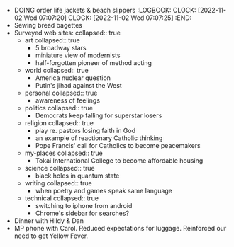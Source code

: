 - DOING order life jackets & beach slippers
  :LOGBOOK:
  CLOCK: [2022-11-02 Wed 07:07:20]
  CLOCK: [2022-11-02 Wed 07:07:25]
  :END:
- Sewing bread bagettes
- Surveyed web sites:
  collapsed:: true
	- art
	  collapsed:: true
		- 5 broadway stars
		- miniature view of modernists
		- half-forgotten pioneer of method acting
	- world
	  collapsed:: true
		- America nuclear question
		- Putin's jihad against the West
	- personal
	  collapsed:: true
		- awareness of feelings
	- politics
	  collapsed:: true
		- Democrats keep falling for superstar losers
	- religion
	  collapsed:: true
		- play re. pastors losing faith in God
		- an example of reactionary Catholic thinking
		- Pope Francis' call for Catholics to become peacemakers
	- my-places
	  collapsed:: true
		- Tokai International College to become affordable housing
	- science
	  collapsed:: true
		- black holes in quantum state
	- writing
	  collapsed:: true
		- when poetry and games speak same language
	- technical
	  collapsed:: true
		- switching to iphone from android
		- Chrome's sidebar for searches?
- Dinner with Hildy & Dan
- MP phone with Carol. Reduced expectations for luggage. Reinforced our need to get Yellow Fever.